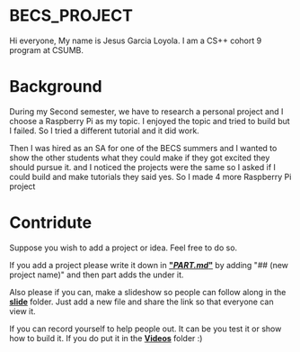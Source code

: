 # BECS_PROJECT

Hi everyone, My name is Jesus Garcia Loyola. I am a CS++ cohort 9 program at CSUMB. 

# Background
During my Second semester, we have to research a personal project and I choose a Raspberry Pi as my topic. I enjoyed the topic and tried to build but I failed. So I tried a different tutorial and it did work.

Then I was hired as an SA for one of the BECS summers and I wanted to show the other students what they could make if they got excited they should pursue it. and I noticed the projects were the same so I asked if I could build and make tutorials they said yes. So I made 4 more Raspberry Pi project

# Contridute

Suppose you wish to add a project or idea. Feel free to do so. 
 
If you add a project please write it down in [**"_PART.md_"**](https://github.com/JesusG2022/BECS_PROJECT/blob/main/Part.md#all-the-parts) by adding "## (new project name)" and then part adds the under it. 

Also please if you can, make a slideshow so people can follow along in the [**slide**](https://github.com/JesusG2022/BECS_PROJECT/tree/main/slides) folder. Just add a new file and share the link so that everyone can view it. 

If you can record yourself to help people out. It can be you test it or show how to build it. If you do put it in the [**Videos**](https://github.com/JesusG2022/BECS_PROJECT/tree/main/Video)  folder :)
